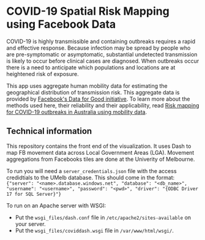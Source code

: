 # COVID-19 Spatial Risk Mapping using Facebook Data
COVID-19 is highly transmissible and containing outbreaks requires a rapid and effective response. Because infection may be spread by people who are pre-symptomatic or asymptomatic, substantial undetected transmission is likely to occur before clinical cases are diagnosed. When outbreaks occur there is a need to anticipate which populations and locations are at heightened risk of exposure.

This app uses aggregate human mobility data for estimating the geographical distribution of transmission risk. This aggregate data is provided by [Facebook's Data for Good initiative](https://dataforgood.fb.com/). To learn more about the methods used here, their reliability and their applicability, read [Risk mapping for COVID-19 outbreaks in Australia using mobility data](https://royalsocietypublishing.org/doi/full/10.1098/rsif.2020.0657).


## Technical information
This repository contains the front end of the visualization. It uses Dash to map FB movement data across Local Government Areas (LGA). Movement aggregations from Facebooks tiles are done at the Univerity of Melbourne. 
  
To run you will need a `server_credentials.json` file with the access credidtials to the UMelb database. This should come in the format:
`{"server": "<name>.database.windows.net", "database": "<db_name>", "username": "<username>", "password": "<pwd>", "driver": "{ODBC Driver 17 for SQL Server}"}`

To run on an Apache server with WSGI:
- Put the `wsgi_files/dash.conf` file in `/etc/apache2/sites-available` on your server.
- Put the `wsgi_files/coviddash.wsgi` file in `/var/www/html/wsgi/`.

